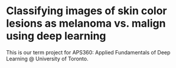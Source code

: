 # Classifying images of skin color lesions as melanoma vs. malign using deep learning

This is our term project for APS360: Applied Fundamentals of Deep Learning @ University of Toronto. 
